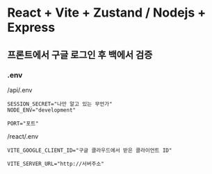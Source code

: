 # React + Vite + Zustand / Nodejs + Express
## 프론트에서 구글 로그인 후 백에서 검증
### .env
/api/.env
```
SESSION_SECRET="나만 알고 있는 무언가"
NODE_ENV="development"

PORT="포트"
```
/react/.env
```
VITE_GOOGLE_CLIENT_ID="구글 클라우드에서 받은 클라이언트 ID"

VITE_SERVER_URL="http://서버주소"
```
